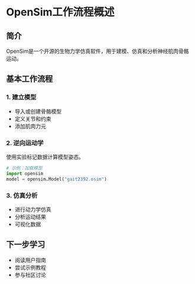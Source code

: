 # OpenSim工作流程概述

## 简介

OpenSim是一个开源的生物力学仿真软件，用于建模、仿真和分析神经肌肉骨骼运动。

## 基本工作流程

### 1. 建立模型
- 导入或创建骨骼模型
- 定义关节和约束
- 添加肌肉力元

### 2. 逆向运动学
使用实验标记数据计算模型姿态。

```python
# 示例：加载模型
import opensim
model = opensim.Model("gait2392.osim")
```

### 3. 仿真分析
- 进行动力学仿真
- 分析运动结果
- 可视化数据

## 下一步学习
- 阅读用户指南
- 尝试示例教程
- 参与社区讨论